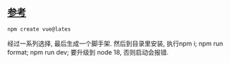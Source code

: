 
## [参考](https://cn.vuejs.org/guide/quick-start.html) 
```sh
npm create vue@lates
```
经过一系列选择, 最后生成一个脚手架. 然后到目录里安装, 执行npm i; npm run format; npm run dev;
要升级到 node 18, 否则启动会报错.